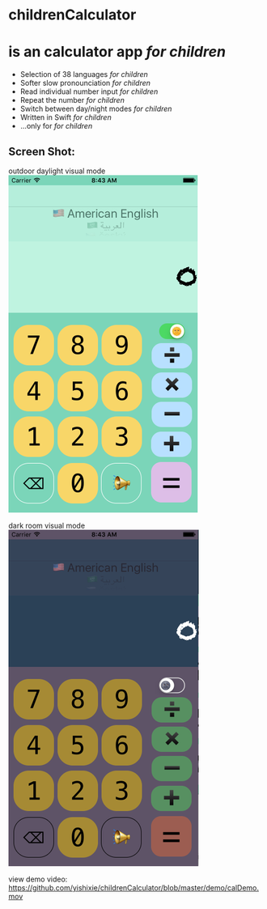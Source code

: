 # childrenCalculator
# is an calculator app *for children*
+ Selection of 38 languages *for children*
+ Softer slow pronounciation *for children*
+ Read individual number input *for children*
+ Repeat the number *for children*
+ Switch between day/night modes *for children*
+ Written in Swift *for children*
+ ...only for *for children*

## Screen Shot:
outdoor daylight visual mode
![ScreenShot](https://github.com/yishixie/childrenCalculator/blob/master/demo/day.png?raw=true) 

dark room visual mode
![ScreenShot](https://github.com/yishixie/childrenCalculator/blob/master/demo/night.png?raw=true) 

view demo video:
https://github.com/yishixie/childrenCalculator/blob/master/demo/calDemo.mov
